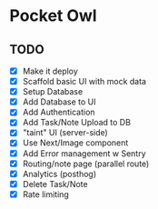 # Pocket Owl

## TODO
- [X] Make it deploy
- [X] Scaffold basic UI with mock data
- [X] Setup Database
- [X] Add Database to UI
- [X] Add Authentication
- [X] Add Task/Note Upload to DB
- [X] "taint" UI (server-side)
- [X] Use Next/Image component
- [X] Add Error management w Sentry
- [X] Routing/note page (parallel route)
- [X] Analytics (posthog)
- [X] Delete Task/Note
- [X] Rate limiting
